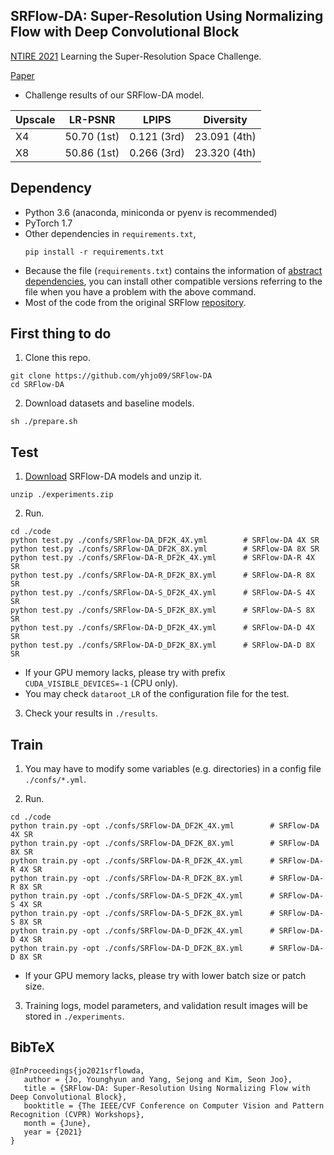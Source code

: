 ## SRFlow-DA: Super-Resolution Using Normalizing Flow with Deep Convolutional Block

[NTIRE 2021](https://data.vision.ee.ethz.ch/cvl/ntire21/) Learning the Super-Resolution Space Challenge.

[Paper]()

- Challenge results of our SRFlow-DA model.

|Upscale|LR-PSNR|LPIPS|Diversity|
|------|---|---|---|
|X4|50.70 (1st)|0.121 (3rd)|23.091 (4th)|
|X8|50.86 (1st)|0.266 (3rd)|23.320 (4th)|

## Dependency
- Python 3.6 (anaconda, miniconda or pyenv is recommended)
- PyTorch 1.7
- Other dependencies in `requirements.txt`, 
   ```
   pip install -r requirements.txt
   ```
- Because the file (`requirements.txt`) contains the information of [abstract dependencies](https://caremad.io/posts/2013/07/setup-vs-requirement/), you can install other compatible versions referring to the file when you have a problem with the above command.
- Most of the code from the original SRFlow [repository](https://github.com/andreas128/SRFlow).


## First thing to do
1. Clone this repo.
```
git clone https://github.com/yhjo09/SRFlow-DA
cd SRFlow-DA
```

2. Download datasets and baseline models.
```
sh ./prepare.sh
```

## Test
1. [Download](https://drive.google.com/file/d/14Prh70L28Qxl11-om6dqoA2VXAdzjOgX/view?usp=sharing) SRFlow-DA models and unzip it.
```
unzip ./experiments.zip
```

2. Run. 
```
cd ./code
python test.py ./confs/SRFlow-DA_DF2K_4X.yml        # SRFlow-DA 4X SR
python test.py ./confs/SRFlow-DA_DF2K_8X.yml        # SRFlow-DA 8X SR
python test.py ./confs/SRFlow-DA-R_DF2K_4X.yml      # SRFlow-DA-R 4X SR
python test.py ./confs/SRFlow-DA-R_DF2K_8X.yml      # SRFlow-DA-R 8X SR
python test.py ./confs/SRFlow-DA-S_DF2K_4X.yml      # SRFlow-DA-S 4X SR
python test.py ./confs/SRFlow-DA-S_DF2K_8X.yml      # SRFlow-DA-S 8X SR
python test.py ./confs/SRFlow-DA-D_DF2K_4X.yml      # SRFlow-DA-D 4X SR
python test.py ./confs/SRFlow-DA-D_DF2K_8X.yml      # SRFlow-DA-D 8X SR
```
- If your GPU memory lacks, please try with prefix `CUDA_VISIBLE_DEVICES=-1` (CPU only).
- You may check `dataroot_LR` of the configuration file for the test.

3. Check your results in `./results`.


## Train
1. You may have to modify some variables (e.g. directories) in a config file `./confs/*.yml`.

2. Run.
```
cd ./code
python train.py -opt ./confs/SRFlow-DA_DF2K_4X.yml        # SRFlow-DA 4X SR
python train.py -opt ./confs/SRFlow-DA_DF2K_8X.yml        # SRFlow-DA 8X SR
python train.py -opt ./confs/SRFlow-DA-R_DF2K_4X.yml      # SRFlow-DA-R 4X SR
python train.py -opt ./confs/SRFlow-DA-R_DF2K_8X.yml      # SRFlow-DA-R 8X SR
python train.py -opt ./confs/SRFlow-DA-S_DF2K_4X.yml      # SRFlow-DA-S 4X SR
python train.py -opt ./confs/SRFlow-DA-S_DF2K_8X.yml      # SRFlow-DA-S 8X SR
python train.py -opt ./confs/SRFlow-DA-D_DF2K_4X.yml      # SRFlow-DA-D 4X SR
python train.py -opt ./confs/SRFlow-DA-D_DF2K_8X.yml      # SRFlow-DA-D 8X SR
```
- If your GPU memory lacks, please try with lower batch size or patch size.

3. Training logs, model parameters, and validation result images will be stored in `./experiments`.


## BibTeX
```
@InProceedings{jo2021srflowda,
   author = {Jo, Younghyun and Yang, Sejong and Kim, Seon Joo},
   title = {SRFlow-DA: Super-Resolution Using Normalizing Flow with Deep Convolutional Block},
   booktitle = {The IEEE/CVF Conference on Computer Vision and Pattern Recognition (CVPR) Workshops},
   month = {June},
   year = {2021}
}
```
